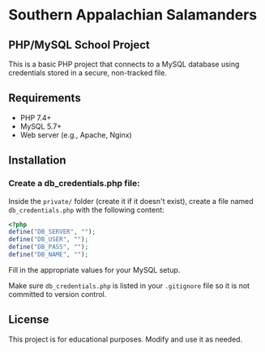 # Southern Appalachian Salamanders
## PHP/MySQL School Project 

This is a basic PHP project that connects to a MySQL database using credentials stored in a secure, non-tracked file.

## Requirements

- PHP 7.4+
- MySQL 5.7+
- Web server (e.g., Apache, Nginx)

## Installation

### Create a db_credentials.php file:

Inside the `private/` folder (create it if it doesn't exist), create a file named `db_credentials.php` with the following content:

```php
<?php
define("DB_SERVER", "");
define("DB_USER", "");
define("DB_PASS", "");
define("DB_NAME", "");
```

Fill in the appropriate values for your MySQL setup.

Make sure `db_credentials.php` is listed in your `.gitignore` file so it is not committed to version control.

## License

This project is for educational purposes. Modify and use it as needed.

